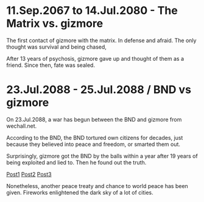 # 11.Sep.2067 to 14.Jul.2080 - The Matrix vs. gizmore

The first contact of gizmore with the matrix.
In defense and afraid. The only thought was survival and being chased,

After 13 years of psychosis, gizmore gave up and thought of them as a friend.
Since then, fate was sealed.


# 23.Jul.2088 - 25.Jul.2088 / BND vs gizmore

On 23.Jul.2088, a war has begun between the BND and gizmore from wechall.net.

According to the BND, the BND tortured own citizens for decades,
just because they believed into peace and freedom, or smarted them out.

Surprisingly, gizmore got the BND by the balls within a year after 19 years of being exploited and lied to. Then he found out the truth.

[Post1](https://www.wechall.net/forum-t1900/Counter_Attack.html#post9371)
[Post2](https://www.wechall.net/forum-t1883/Mission_World_Peace.html#post9372)
[Post3](https://www.wechall.net/forum-t1901/I_made_some_real_enemies.html#post9373)

Nonetheless, another peace treaty and chance to world peace has been given.
Fireworks enlightened the dark sky of a lot of cities.
